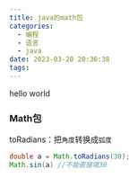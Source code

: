 ```yaml
---
title: java的math包
categories:
  - 编程
  - 语言
  - java
date: 2023-03-20 20:36:38
tags:
---
```


hello world



### Math包

toRadians：把`角度`转换成`弧度`

```java
double a = Math.toRadians(30);
Math.sin(a) //不能直接填30
```

